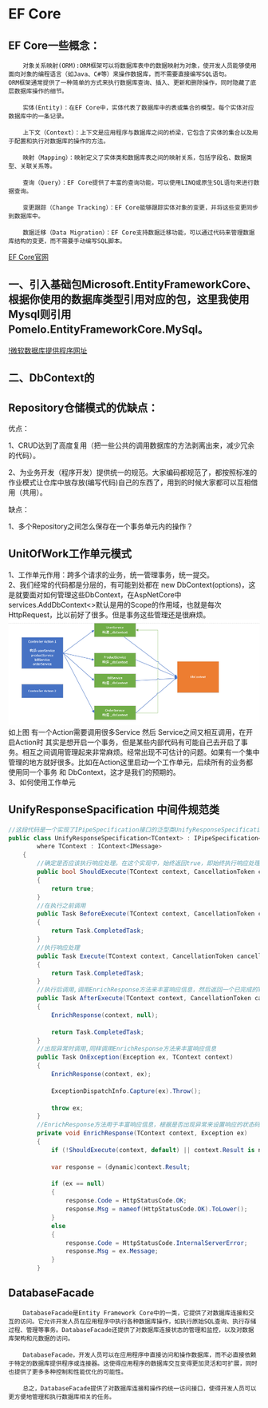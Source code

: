 EF Core
====
## EF Core一些概念：
```
    对象关系映射(ORM):ORM框架可以将数据库表中的数据映射为对象，使开发人员能够使用面向对象的编程语言（如Java、C#等）来操作数据库，而不需要直接编写SQL语句。
ORM框架通常提供了一种简单的方式来执行数据库查询、插入、更新和删除操作，同时隐藏了底层数据库操作的细节。

    实体(Entity)：在EF Core中，实体代表了数据库中的表或集合的模型。每个实体对应数据库中的一条记录。

    上下文（Context）：上下文是应用程序与数据库之间的桥梁，它包含了实体的集合以及用于配置和执行对数据库的操作的方法。

    映射（Mapping）：映射定义了实体类和数据库表之间的映射关系，包括字段名、数据类型、关联关系等。

    查询（Query）：EF Core提供了丰富的查询功能，可以使用LINQ或原生SQL语句来进行数据查询。

    变更跟踪（Change Tracking）：EF Core能够跟踪实体对象的变更，并将这些变更同步到数据库中。

    数据迁移（Data Migration）：EF Core支持数据迁移功能，可以通过代码来管理数据库结构的变更，而不需要手动编写SQL脚本。
```
[EF Core官网](https://learn.microsoft.com/zh-cn/ef/core/)
## 一、引入基础包Microsoft.EntityFrameworkCore、根据你使用的数据库类型引用对应的包，这里我使用Mysql则引用Pomelo.EntityFrameworkCore.MySql。  

[!微软数据库提供程序网址](https://learn.microsoft.com/zh-cn/ef/core/providers/?tabs=dotnet-core-clia)

## 二、DbContext的


## Repository仓储模式的优缺点：
  优点：
  
  1、CRUD达到了高度复用（把一些公共的调用数据库的方法剥离出来，减少冗余的代码）。
  
  2、为业务开发（程序开发）提供统一的规范。大家编码都规范了，都按照标准的作业模式让仓库中放存放(编写代码)自己的东西了，用到的时候大家都可以互相借用（共用）。
  
  缺点：    
  
  1、多个Repository之间怎么保存在一个事务单元内的操作？    
##  UnitOfWork工作单元模式
  1、工作单元作用：跨多个请求的业务，统一管理事务，统一提交。  
  2、我们经常的代码都是分层的，有可能到处都在 new DbContext(options)，这是就要面对如何管理这些DbContext，在AspNetCore中 services.AddDbContext<>默认是用的Scope的作用域，也就是每次HttpRequest，比以前好了很多。但是事务这些管理还是很麻烦。  
  ![unitwork工作原理图](https://github.com/xieyangp/notes/blob/main/image/EFCore/unitwork.png)  
  如上图 有一个Action需要调用很多Service 然后 Service之间又相互调用，在开启Action时 其实是想开启一个事务，但是某些内部代码有可能自己去开启了事务。相互之间调用管理起来非常麻烦。经常出现不可估计的问题。如果有一个集中管理的地方就好很多。比如在Action这里启动一个工作单元，后续所有的业务都使用同一个事务 和 DbContext，这才是我们的预期的。  
  3、如何使用工作单元
  
## UnifyResponseSpacification 中间件规范类
```C#
//这段代码是一个实现了IPipeSpecification接口的泛型类UnifyResponseSpecification<TContext>。该类用于统一处理响应，包括在执行前、执行中、执行后以及出现异常时的处理。
public class UnifyResponseSpecification<TContext> : IPipeSpecification<TContext>
        where TContext : IContext<IMessage>
    {
        //确定是否应该执行响应处理。在这个实现中，始终返回true，即始终执行响应处理。
        public bool ShouldExecute(TContext context, CancellationToken cancellationToken)
        {
            return true;
        }
        //在执行之前调用
        public Task BeforeExecute(TContext context, CancellationToken cancellationToken)
        {
            return Task.CompletedTask;
        }
        //执行响应处理
        public Task Execute(TContext context, CancellationToken cancellationToken)
        {
            return Task.CompletedTask;
        }
        //执行后调用,调用EnrichResponse方法来丰富响应信息，然后返回一个已完成的Task。
        public Task AfterExecute(TContext context, CancellationToken cancellationToken)
        {
            EnrichResponse(context, null);

            return Task.CompletedTask;
        }
        //出现异常时调用,同样调用EnrichResponse方法来丰富响应信息
        public Task OnException(Exception ex, TContext context)
        {
            EnrichResponse(context, ex);

            ExceptionDispatchInfo.Capture(ex).Throw();

            throw ex;
        }
        //EnrichResponse方法用于丰富响应信息，根据是否出现异常来设置响应的状态码和消息。如果未出现异常，则将状态码设置为OK，消息设置为OK；如果出现异常，则将状态码设置为InternalServerError，消息设置为异常的消息。
        private void EnrichResponse(TContext context, Exception ex)
        {
            if (!ShouldExecute(context, default) || context.Result is not CommonResponse) return;

            var response = (dynamic)context.Result;

            if (ex == null)
            {
                response.Code = HttpStatusCode.OK;
                response.Msg = nameof(HttpStatusCode.OK).ToLower();
            }
            else
            {
                response.Code = HttpStatusCode.InternalServerError;
                response.Msg = ex.Message;
            }
        }

```
## DatabaseFacade
```
    DatabaseFacade是Entity Framework Core中的一类，它提供了对数据库连接和交互的访问。它允许开发人员在应用程序中执行各种数据库操作，如执行原始SQL查询、执行存储过程、管理等事务。DatabaseFacade还提供了对数据库连接状态的管理和监控，以及对数据库架构和元数据的访问。

    DatabaseFacade，开发人员可以在应用程序中直接访问和操作数据库，而不必直接依赖于特定的数据库提供程序或连接器。这使得应用程序的数据库交互变得更加灵活和可扩展，同时也提供了更多多种控制和性能优化的可能性。
    
    总之，DatabaseFacade提供了对数据库连接和操作的统一访问接口，使得开发人员可以更方便地管理和执行数据库相关的任务。
```
